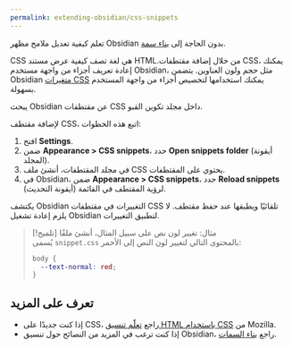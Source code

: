 ```yaml
---
permalink: extending-obsidian/css-snippets
---
```


تعلم كيفية تعديل ملامح مظهر Obsidian بدون الحاجة إلى [بناء سمة](https://docs.obsidian.md/Themes/App+themes/Build+a+theme).

CSS هي لغة تصف كيفية عرض مستند HTML.من خلال إضافة مقتطفات CSS، يمكنك إعادة تعريف أجزاء من واجهة مستخدم Obsidian، مثل حجم ولون العناوين. يتضمن Obsidian [متغيرات CSS](https://docs.obsidian.md/Reference/CSS+variables/CSS+variables) يمكنك استخدامها لتخصيص أجزاء من واجهة المستخدم بسهولة.

يبحث Obsidian عن مقتطفات CSS داخل مجلد تكوين القبو.

لإضافة مقتطف CSS، اتبع هذه الخطوات:

1. افتح **Settings**.
2. ضمن **Appearance > CSS snippets**، حدد **Open snippets folder** (أيقونة المجلد).
3. في مجلد المقتطفات، أنشئ ملف CSS يحتوي على المقتطفات.
4. في Obsidian، ضمن **Appearance > CSS snippets**، حدد **Reload snippets** (أيقونة التحديث) لرؤية المقتطف في القائمة.

يكتشف Obsidian التغييرات في مقتطفات CSS تلقائيًا ويطبقها عند حفظ مقتطف. لا يلزم إعادة تشغيل Obsidian لتطبيق التغييرات.

> [!تلميح] مثال: تغيير لون نص
> على سبيل المثال، أنشئ ملفًا يُسمى `snippet.css` بالمحتوى التالي لتغيير لون النص إلى الأحمر:
>
> ```css
> body {
> 	--text-normal: red;
> }
> ```

## تعرف على المزيد

- إذا كنت جديدًا على CSS، راجع [تعلّم تنسيق HTML باستخدام CSS](https://developer.mozilla.org/en-US/docs/Learn/CSS) من Mozilla.
- إذا كنت ترغب في المزيد من النصائح حول تنسيق Obsidian، راجع [بناء السمات](https://docs.obsidian.md/Themes/App+themes/Build+a+theme).
